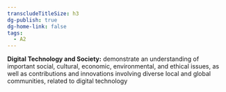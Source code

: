 ```yaml
---
transcludeTitleSize: h3
dg-publish: true
dg-home-link: false
tags:
  - A2
---
```

**Digital Technology and Society:** demonstrate an understanding of important social, cultural, economic, environmental, and ethical issues, as well as contributions and innovations involving diverse local and global communities, related to digital technology